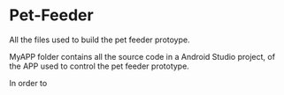 # Pet-Feeder
All the files used to build the pet feeder protoype.

MyAPP folder contains all the source code in a Android Studio project, of the APP used to control the pet feeder prototype.

In order to 
